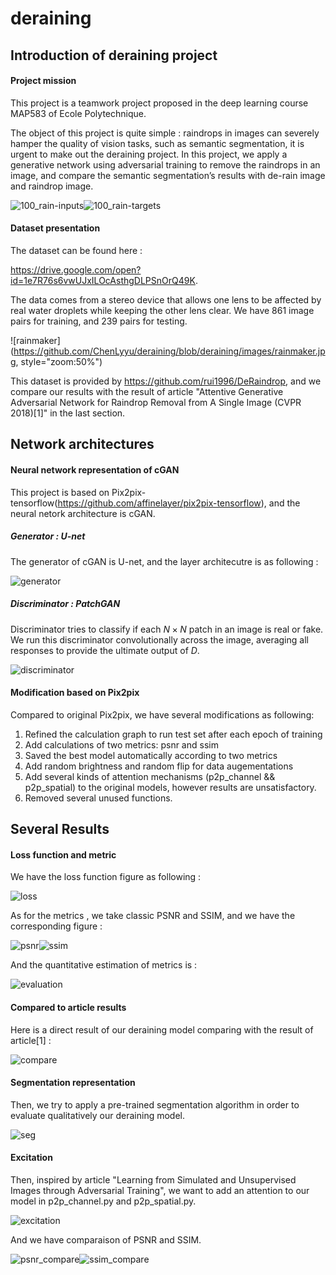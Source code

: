 # deraining

## Introduction of deraining project

#### Project mission

This project is a teamwork project proposed in the deep learning course MAP583 of  Ecole Polytechnique.

The object of this project is quite simple : raindrops in images can severely hamper the quality of vision tasks, such as semantic segmentation, it is urgent to make out the deraining project.  In this project, we apply a generative network using adversarial training to remove the raindrops in an image, and compare the semantic segmentation’s results with de-rain image and raindrop image.

![100_rain-inputs](https://github.com/ChenLyyu/deraining/blob/deraining/images/100_rain-inputs.png)![100_rain-targets](https://github.com/ChenLyyu/deraining/blob/deraining/images/100_rain-targets.png)



#### Dataset presentation

The dataset can be found here :

https://drive.google.com/open?id=1e7R76s6vwUJxILOcAsthgDLPSnOrQ49K. 

The data comes from a stereo device that allows one lens to be affected by real water droplets while keeping the other lens clear. We have $861$ image pairs for training, and $239$ pairs for testing.

![rainmaker](https://github.com/ChenLyyu/deraining/blob/deraining/images/rainmaker.jpg, style="zoom:50%")

This dataset is provided by https://github.com/rui1996/DeRaindrop, and we compare our results with the result of article "Attentive Generative Adversarial Network for Raindrop Removal from A Single Image (CVPR 2018)[1]" in the last section.



## Network architectures 

#### Neural network representation of cGAN

This project is based on Pix2pix-tensorflow(https://github.com/affinelayer/pix2pix-tensorflow), and the neural netork architecture is cGAN.

##### Generator : U-net

The generator of cGAN is U-net, and the layer architecutre is as following :

![generator](https://github.com/ChenLyyu/deraining/blob/deraining/images/generator.png)



##### Discriminator : PatchGAN

Discriminator tries to classify if each $N × N$ patch in an image is real or fake. We run this discriminator convolutionally across the image, averaging all responses to provide the ultimate output of $D$.

![discriminator](https://github.com/ChenLyyu/deraining/blob/deraining/images/discriminator.png)

#### Modification based on Pix2pix

Compared to original Pix2pix, we have several modifications as following:

1. Refined the calculation graph to run test set after each epoch of training
2. Add calculations of two metrics: psnr and ssim
3. Saved the best model automatically according to two metrics
4. Add random brightness and random flip for data augementations
5. Add several kinds of attention mechanisms (p2p_channel && p2p_spatial) to the original models, however results are unsatisfactory.
6. Removed several unused functions. 

## Several Results

#### Loss function and metric

We have the loss function figure as following : 

![loss](https://github.com/ChenLyyu/deraining/blob/deraining/images/loss.png)



As for the metrics , we take classic PSNR and SSIM, and we have the corresponding figure : 

![psnr](https://github.com/ChenLyyu/deraining/blob/deraining/images/psnr.png)![ssim](https://github.com/ChenLyyu/deraining/blob/deraining/images/ssim.png)



And the quantitative estimation of metrics is : 

![evaluation](https://github.com/ChenLyyu/deraining/blob/deraining/images/evaluation.jpg)

#### Compared to article results 

Here is a direct result of our deraining model comparing with the result of article[1] : 

![compare](https://github.com/ChenLyyu/deraining/blob/deraining/images/compare.jpg)

#### Segmentation representation

Then, we try to apply a pre-trained segmentation algorithm in order to evaluate qualitatively our deraining model.

![seg](https://github.com/ChenLyyu/deraining/blob/deraining/images/seg.jpg)

#### Excitation

Then, inspired by article "Learning from Simulated and Unsupervised Images through Adversarial
Training", we want to add an attention to our model in p2p_channel.py and p2p_spatial.py.

![excitation](https://github.com/ChenLyyu/deraining/blob/deraining/images/excitation.png)



And we have comparaison of PSNR and SSIM.

![psnr_compare](https://github.com/ChenLyyu/deraining/blob/deraining/images/psnr_compare.png)![ssim_compare](https://github.com/ChenLyyu/deraining/blob/deraining/images/ssim_compare.png)

